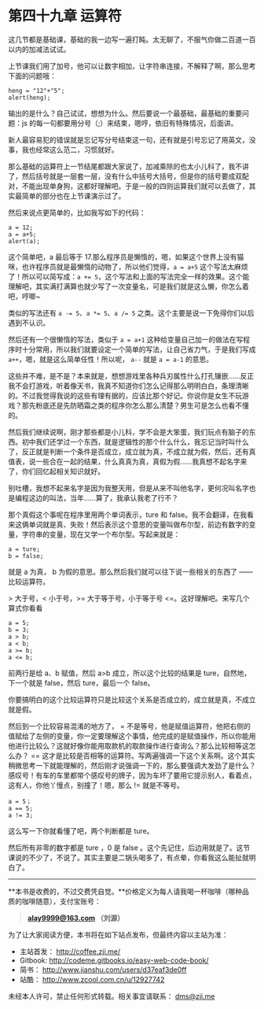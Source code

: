 第四十九章 运算符
===

这几节都是基础课，基础的我一边写一遍打盹。太无聊了，不服气你做二百道一百以内的加减法试试。

上节课我们用了加号，他可以让数字相加，让字符串连接，不解释了啊，那么思考下面的问题哦：

```
heng = "12"+"5";
alert(heng);
```

输出的是什么？自己试试，想想为什么。然后要说一个最基础，最基础的重要问题：js 的每一句都要用分号（;）来结束，嗯哼，依旧有特殊情况，后面讲。

新人最容易犯的错误就是忘记写分号结束这一句，还有就是引号忘记了用英文，没事，我也经常这么范二，习惯就好。

那么基础的运算符上一节结尾都跟大家说了，加减乘除的也太小儿科了，我不讲了，然后括号就是一层套一层，没有什么中括号大括号，但是你的括号要成双配对，不能出现单身狗，这都好理解吧。于是一般的四则运算我们就可以去做了，其实最简单的部分也在上节课演示过了。

然后来说点更简单的，比如我写如下的代码：

```
a = 12;
a = a+5;
alert(a);
```

这个简单吧，a 最后等于 17.那么程序员是懒惰的，嗯，如果这个世界上没有猫咪，也许程序员就是最懒惰的动物了，所以他们觉得，`a = a+5` 这个写法太麻烦了！所以可以简写成：`a += 5`，这个写法和上面的写法完全一样的效果。这个能理解吧，其实满打满算也就少写了一次变量名，可是我们就是这么懒，你怎么着吧，哼唧~

类似的写法还有 `a -= 5`、`a *= 5`、`a /= 5` 之类。这个主要是说一下免得你们以后遇到不认识。

然后还有一个很懒惰的写法，类似于 `a = a+1` 这种给变量自己加一的做法在写程序时十分常用，所以我们就要设定一个简单的写法，让自己省力气，于是我们写成 `a++`，嗯，就是这么简单任性！所以呢， `a--` 就是 `a = a-1` 的意思。

这些并不难，是不是？本来就是，想想游戏里各种兵刃属性什么打孔镶嵌……反正我不会打游戏，听着像天书，我真不知道你们怎么记得那么明明白白，条理清晰的。不过我觉得我说的这些有理有据的，应该比那个好记。你说你是女生不玩游戏？那先粉底还是先防晒霜之类的程序你怎么那么清楚？男生可是怎么也看不懂的。

然后我们继续说啊，刚才那些都是小儿科，学不会是大笨蛋，我们玩点有脑子的东西。初中我们还学过一个东西，就是逻辑性的那个什么什么，我忘记当时叫什么了，反正就是判断一个条件是否成立，成立就为真，不成立就为假，然后，还有真值表，说一些合在一起的结果，什么真真为真，真假为假……我真想不起名字来了，你们回忆起相关知识就好。

别吐槽，我想不起来名字是因为我整天用，但是从来不叫他名字，更何况叫名字也是编程这边的叫法，当年……算了，我承认我老了行不？

那个真假这个事呢在程序里用两个单词表示，ture 和 false。我不会翻译，在我看来这俩单词就是真、失败！然后表示这个意思的变量叫做布尔型，前边有数字的变量，字符串的变量，现在又学一个布尔型。写起来就是：

```
a = ture;
b = false;
```

就是 a 为真， b 为假的意思。那么然后我们就可以往下说一些相关的东西了 —— 比较运算符。

\> 大于号，< 小于号，>= 大于等于号，小于等于号 <=。这好理解吧。来写几个算式你看看

```
a = 5;
b = 3;
a > b;
a < b;
a >= b;
a <= b;
```

前两行是给 a、b 赋值，然后 a>b 成立，所以这个比较的结果是 ture，自然地，下一个就是 false，然后 ture，最后一个 false。

你要搞明白的这个比较运算符只是比较这个关系是否成立的，成立就是真，不成立就是假。

然后到一个比较容易混淆的地方了， = 不是等号，他是赋值运算符，他把右侧的值赋给了左侧的变量，你一定要理解这个事情，他完成的是赋值操作，所以你能用他进行比较么？这就好像你能用取款机的取款操作进行查询么？那么比较相等这怎么办？ == 这才是比较是否相等的运算符。写两遍强调一下这个关系啊。这个其实稍微思考一下就能理解的，然后刚才说强调一下的，那么要强调大发劲了是什么？感叹号！有车的车里都带个感叹号的牌子，因为车坏了要用它提示别人，看着点，这有人，你他丫慢点，别撞了！嗯，那么 != 就是不等号。

```
a = 5；
a == 5;
a != 3;
```

这么写一下你就看懂了吧，两个判断都是 ture。

然后所有非零的数字都是 ture ，0 是 false 。这个先记住，后边用就是了。这节课说的不少了，不说了。其实主要是二锅头喝多了，有点晕，你看我这么能扯就明白了。

---

**本书是收费的，不过交费凭自觉。**价格定义为每人请我喝一杯咖啡（哪种品质的咖啡随意），支付宝账号：

> **alay9999@163.com  （刘源）**

为了让大家阅读方便，本书将在如下站点发布，但最终内容以主站为准：

* 主站首发： http://coffee.zji.me/
* Gitbook: http://codeme.gitbooks.io/easy-web-code-book/
* 简书： http://www.jianshu.com/users/d37eaf3de0ff
* 站酷： http://www.zcool.com.cn/u/12927742

未经本人许可，禁止任何形式转载。相关事宜请联系： dms@zji.me